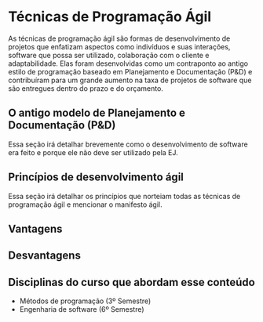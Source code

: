# Técnicas de Programação Ágil

As técnicas de programação ágil são formas de desenvolvimento de projetos que enfatizam aspectos como indivíduos e suas interações, software que possa ser utilizado, colaboração com o cliente e adaptabilidade. Elas foram desenvolvidas como um contraponto ao antigo estilo de programação baseado em Planejamento e Documentação (P&D) e contribuíram para um grande aumento na taxa de projetos de software que são entregues dentro do prazo e do orçamento.

## O antigo modelo de Planejamento e Documentação (P&D)

Essa seção irá detalhar brevemente como o desenvolvimento de software era feito e porque ele não deve ser utilizado pela EJ.

## Princípios de desenvolvimento ágil

Essa seção irá detalhar os princípios que norteiam todas as técnicas de programação ágil e mencionar o manifesto ágil.

## Vantagens

## Desvantagens

## Disciplinas do curso que abordam esse conteúdo

* Métodos de programação \(3º Semestre\)
* Engenharia de software \(6º Semestre\)
